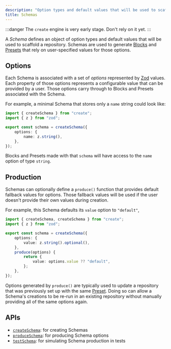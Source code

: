 ```yaml
---
description: "Option types and default values that will be used to scaffold a repository."
title: Schemas
---
```


:::danger
The `create` engine is very early stage.
Don't rely on it yet.
:::

A _Schema_ defines an object of option types and default values that will be used to scaffold a repository.
Schemas are used to generate [Blocks](./blocks) and [Presets](./presets.md) that rely on user-specified values for those options.

## Options

Each Schema is associated with a set of _options_ represented by [Zod](https://zod.dev) values.
Each property of those options represents a configurable value that can be provided by a user.
Those options carry through to Blocks and Presets associated with the Schema.

For example, a minimal Schema that stores only a `name` string could look like:

```ts
import { createSchema } from "create";
import { z } from "zod";

export const schema = createSchema({
	options: {
		name: z.string(),
	},
});
```

Blocks and Presets made with that `schema` will have access to the `name` option of type `string`.

## Production

Schemas can optionally define a `produce()` function that provides default fallback values for options.
Those fallback values will be used if the user doesn't provide their own values during creation.

For example, this Schema defaults its `value` option to `"default"`,

```ts
import { createSchema, createSchema } from "create";
import { z } from "zod";

export const schema = createSchema({
	options: {
		value: z.string().optional(),
	},
	produce(options) {
		return {
			value: options.value ?? "default",
		};
	},
});
```

Options generated by `produce()` are typically used to update a repository that was previously set up with the same [Preset](./preset).
Doing so can allow a Schema's creations to be re-run in an existing repository without manually providing all of the same options again.

## APIs

- [`createSchema`](../usage/creators#createschema): for creating Schemas
- [`produceSchema`](../usage/producers#produceschema): for producing Schema options
- [`testSchema`](../usage/testers#testschema): for simulating Schema production in tests
